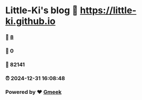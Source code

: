 # Little-Ki's blog :link: https://little-ki.github.io 
### :page_facing_up: [8](https://little-ki.github.io/tag.html) 
### :speech_balloon: 0 
### :hibiscus: 82141 
### :alarm_clock: 2024-12-31 16:08:48 
### Powered by :heart: [Gmeek](https://github.com/Meekdai/Gmeek)
